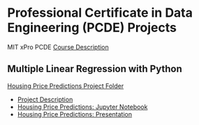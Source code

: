 # Professional Certificate in Data Engineering (PCDE) Projects

MIT xPro PCDE <a href="https://xpro.mit.edu/courses/course-v1:xPRO+PCDEx/">Course Description</a>

## Multiple Linear Regression with Python

<a href="https://github.com/LaineGH6042/PCDE/tree/main/PythonLinearRegression">Housing Price Predictions Project Folder</a>  
* <a href="https://github.com/LaineGH6042/PCDE/blob/main/PythonLinearRegression/ProjectDescription">Project Description</a>  
* <a href="https://github.com/LaineGH6042/PCDE/blob/main/PythonLinearRegression/pcdeProject1_HousingPricePredictions.ipynb">Housing Price Predictions: Jupyter Notebook</a>  
* <a href="https://github.com/LaineGH6042/PCDE/blob/main/PythonLinearRegression/pcdeProject1_HousingPricePresentation.pptx">Housing Price Predictions: Presentation</a>  
